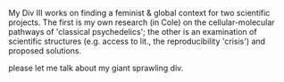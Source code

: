 
My Div III works on finding a feminist & global context for two scientific projects. The first is my own research (in Cole) on the cellular-molecular pathways of 'classical psychedelics';  the other is an examination of scientific structures (e.g. access to lit., the reproducibility 'crisis') and  proposed solutions.



please let me talk about my giant sprawling div.





